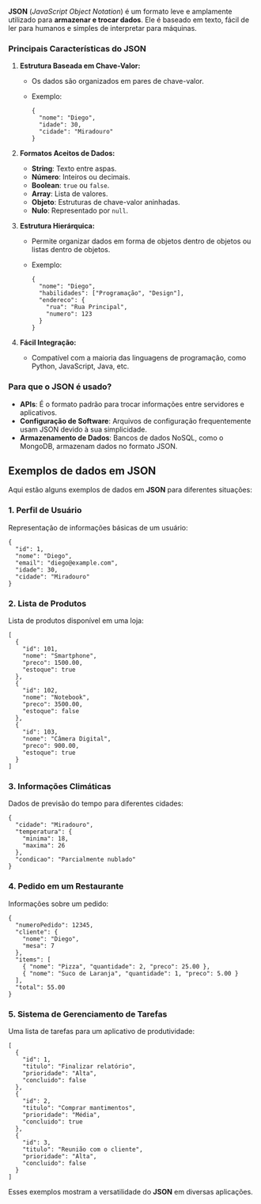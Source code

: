 **JSON** (_JavaScript Object Notation_) é um formato leve e amplamente utilizado para **armazenar e trocar dados**. Ele é baseado em texto, fácil de ler para humanos e simples de interpretar para máquinas.

### **Principais Características do JSON**

1. **Estrutura Baseada em Chave-Valor:**
    - Os dados são organizados em pares de chave-valor.
    - Exemplo:

        ```
        {
          "nome": "Diego",
          "idade": 30,
          "cidade": "Miradouro"
        }
        ```

2. **Formatos Aceitos de Dados:**
    - **String**: Texto entre aspas.
    - **Número**: Inteiros ou decimais.
    - **Boolean**: `true` ou `false`.
    - **Array**: Lista de valores.
    - **Objeto**: Estruturas de chave-valor aninhadas.
    - **Nulo**: Representado por `null`.
3. **Estrutura Hierárquica:**
    - Permite organizar dados em forma de objetos dentro de objetos ou listas dentro de objetos.
    - Exemplo:

        ```
        {
          "nome": "Diego",
          "habilidades": ["Programação", "Design"],
          "endereco": {
            "rua": "Rua Principal",
            "numero": 123
          }
        }
        ```

4. **Fácil Integração:**
    - Compatível com a maioria das linguagens de programação, como Python, JavaScript, Java, etc.

### **Para que o JSON é usado?**

- **APIs**: É o formato padrão para trocar informações entre servidores e aplicativos.
- **Configuração de Software**: Arquivos de configuração frequentemente usam JSON devido à sua simplicidade.
- **Armazenamento de Dados**: Bancos de dados NoSQL, como o MongoDB, armazenam dados no formato JSON.

## Exemplos de dados em **JSON**
Aqui estão alguns exemplos de dados em **JSON** para diferentes situações:

### **1. Perfil de Usuário**

Representação de informações básicas de um usuário:

```
{
  "id": 1,
  "nome": "Diego",
  "email": "diego@example.com",
  "idade": 30,
  "cidade": "Miradouro"
}
```

### **2. Lista de Produtos**

Lista de produtos disponível em uma loja:

```
[
  {
    "id": 101,
    "nome": "Smartphone",
    "preco": 1500.00,
    "estoque": true
  },
  {
    "id": 102,
    "nome": "Notebook",
    "preco": 3500.00,
    "estoque": false
  },
  {
    "id": 103,
    "nome": "Câmera Digital",
    "preco": 900.00,
    "estoque": true
  }
]
```

### **3. Informações Climáticas**

Dados de previsão do tempo para diferentes cidades:

```
{
  "cidade": "Miradouro",
  "temperatura": {
    "minima": 18,
    "maxima": 26
  },
  "condicao": "Parcialmente nublado"
}
```

### **4. Pedido em um Restaurante**

Informações sobre um pedido:

```
{
  "numeroPedido": 12345,
  "cliente": {
    "nome": "Diego",
    "mesa": 7
  },
  "items": [
    { "nome": "Pizza", "quantidade": 2, "preco": 25.00 },
    { "nome": "Suco de Laranja", "quantidade": 1, "preco": 5.00 }
  ],
  "total": 55.00
}
```

### **5. Sistema de Gerenciamento de Tarefas**

Uma lista de tarefas para um aplicativo de produtividade:

```
[
  {
    "id": 1,
    "titulo": "Finalizar relatório",
    "prioridade": "Alta",
    "concluido": false
  },
  {
    "id": 2,
    "titulo": "Comprar mantimentos",
    "prioridade": "Média",
    "concluido": true
  },
  {
    "id": 3,
    "titulo": "Reunião com o cliente",
    "prioridade": "Alta",
    "concluido": false
  }
]
```

Esses exemplos mostram a versatilidade do **JSON** em diversas aplicações.



